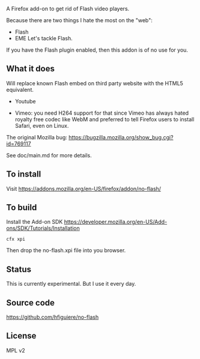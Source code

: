 A Firefox add-on to get rid of Flash video players.

Because there are two things I hate the most on the "web":
* Flash
* EME
Let's tackle Flash.

If you have the Flash plugin enabled, then this addon is of no use for
you.

## What it does

Will replace known Flash embed on third party website with the HTML5 equivalent.

* Youtube

* Vimeo: you need H264 support for that since Vimeo has always hated
royalty free codec like WebM and preferred to tell Firefox users to
install Safari, even on Linux.

The original Mozilla bug:
https://bugzilla.mozilla.org/show_bug.cgi?id=769117

See doc/main.md for more details.

## To install

Visit https://addons.mozilla.org/en-US/firefox/addon/no-flash/

## To build

Install the Add-on SDK https://developer.mozilla.org/en-US/Add-ons/SDK/Tutorials/Installation

    cfx xpi

Then drop the no-flash.xpi file into you browser.

## Status

This is currently experimental. But I use it every day.

## Source code

https://github.com/hfiguiere/no-flash

## License

MPL v2
